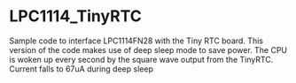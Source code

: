 # LPC1114_TinyRTC
Sample code to interface LPC1114FN28 with the Tiny RTC board.
This version of the code makes use of deep sleep mode to save
power.  The CPU is woken up every second by the square wave output
from the TinyRTC.  Current falls to 67uA during deep sleep

